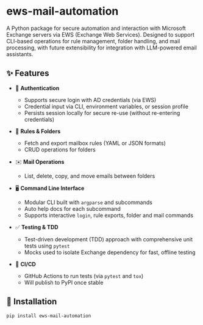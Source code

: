 # ews-mail-automation

A Python package for secure automation and interaction with Microsoft Exchange servers via EWS (Exchange Web Services). 
Designed to support CLI-based operations for rule management, folder handling, and mail processing, with future extensibility for integration with LLM-powered email assistants.

## ✨ Features

- 🔐 **Authentication**
  - Supports secure login with AD credentials (via EWS)
  - Credential input via CLI, environment variables, or session profile
  - Persists session locally for secure re-use (without re-entering credentials)

- 🧠 **Rules & Folders**
  - Fetch and export mailbox rules (YAML or JSON formats)
  - CRUD operations for folders

- ✉️ **Mail Operations**
  - List, delete, copy, and move emails between folders

- 🖥️ **Command Line Interface**
  - Modular CLI built with `argparse` and subcommands
  - Auto help docs for each subcommand
  - Supports interactive `login`, rule exports, folder and mail commands

- ✅ **Testing & TDD**
  - Test-driven development (TDD) approach with comprehensive unit tests using `pytest`
  - Mocks used to isolate Exchange dependency for fast, offline testing

- 🔁 **CI/CD**
  - GitHub Actions to run tests (via `pytest` and `tox`)
  - Will publish to PyPI once stable

## 🔧 Installation

```bash
pip install ews-mail-automation
```
